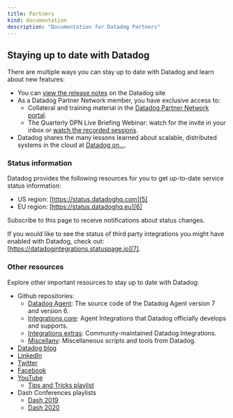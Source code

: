```yaml
---
title: Partners
kind: documentation
description: "Documentation for Datadog Partners"
---
```






## Staying up to date with Datadog

There are multiple ways you can stay up to date with Datadog and learn about new features:
- You can [view the release notes][1] on the Datadog site
- As a Datadog Partner Network member, you have exclusive access to:
  - Collateral and training material in the [Datadog Partner Network portal][2].
  - The Quarterly DPN Live Briefing Webinar: watch for the invite in your inbox or [watch the recorded sessions][3].
- Datadog shares the many lessons learned about scalable, distributed systems in the cloud at [Datadog on...][4].

### Status information

Datadog provides the following resources for you to get up-to-date service status information:
- US region: [https://status.datadoghq.com][5]
- EU region: [https://status.datadoghq.eu][6]

Subscribe to this page to receive notifications about status changes.

If you would like to see the status of third party integrations you might have enabled with Datadog, check out: [https://datadogintegrations.statuspage.io][7].

### Other resources

Explore other important resources to stay up to date with Datadog:

- Github repositories:
  - [Datadog Agent][8]: The source code of the Datadog Agent version 7 and version 6.
  - [Integrations core][9]: Agent Integrations that Datadog officially develops and supports.
  - [Integrations extras][10]: Community-maintained Datadog Integrations.
  - [Miscellany][11]: Miscellaneous scripts and tools from Datadog.
- [Datadog blog][12]
- [LinkedIn][13]
- [Twitter][14]
- [Facebook][15]
- [YouTube][16]
  - [Tips and Tricks playlist][17]
- Dash Conferences playlists
  - [Dash 2019][18]
  - [Dash 2020][19]


[1]: https://app.datadoghq.com/release-notes
[2]: https://partners.datadoghq.com/
[3]: https://partners.datadoghq.com/prm/English/s/assets?collectionId=17632
[4]: https://datadogon.datadoghq.com/
[5]: https://status.datadoghq.com
[6]: https://status.datadoghq.eu
[7]: https://datadogintegrations.statuspage.io
[8]: https://github.com/DataDog/datadog-agent
[9]: https://github.com/DataDog/integrations-core
[10]: https://github.com/DataDog/integrations-extras/
[11]: https://github.com/DataDog/Miscellany
[12]: https://www.datadoghq.com/blog/
[13]: https://www.linkedin.com/company/datadog/
[14]: https://twitter.com/datadoghq
[15]: https://www.facebook.com/datadoghq/
[16]: https://www.youtube.com/user/DatadogHQ
[17]: https://www.youtube.com/playlist?list=PLdh-RwQzDsaM9Sq_fi-yXuzhmE7nOlqLE
[18]: https://www.youtube.com/playlist?list=PLdh-RwQzDsaPkMoleskq9YcWMWvYfBCRB
[19]: https://www.youtube.com/playlist?list=PLdh-RwQzDsaMlgvtlJRyXGgt4i-9Oiyi1
